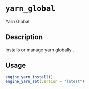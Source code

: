 # `yarn_global`

Yarn Global


## Description

Installs or manage yarn globally .


## Usage

```r
engine_yarn_install()
engine_yarn_set(version = "latest")
```


